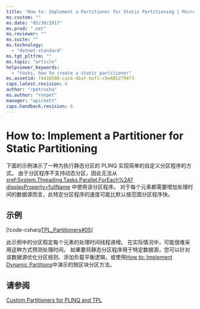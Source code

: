 ```yaml
---
title: "How to: Implement a Partitioner for Static Partitioning | Microsoft Docs"
ms.custom: ""
ms.date: "03/30/2017"
ms.prod: ".net"
ms.reviewer: ""
ms.suite: ""
ms.technology: 
  - "dotnet-standard"
ms.tgt_pltfrm: ""
ms.topic: "article"
helpviewer_keywords: 
  - "tasks, how to create a static partitioner"
ms.assetid: f4410508-cac6-4ba7-bef1-c5e68b2794f3
caps.latest.revision: 6
author: "rpetrusha"
ms.author: "ronpet"
manager: "wpickett"
caps.handback.revision: 6
---
```

# How to: Implement a Partitioner for Static Partitioning
下面的示例演示了一种为执行静态分区的 PLINQ 实现简单的自定义分区程序的方式。  由于分区程序不支持动态分区，因此无法从 <xref:System.Threading.Tasks.Parallel.ForEach%2A?displayProperty=fullName> 中使用该分区程序。  对于每个元素都需要增加处理时间的数据源而言，此特定分区程序的速度可能比默认按范围分区程序快。  
  
## 示例  
 [!code-csharp[TPL_Partitioners#05](../../../samples/snippets/csharp/VS_Snippets_Misc/tpl_partitioners/cs/partitioners.cs#05)]  
  
 此示例中的分区假定每个元素的处理时间线程递增。  在实际情况中，可能很难采用这种方式预测处理时间。  如果要将静态分区程序用于特定数据源，您可以针对该数据源优化分区规则、添加负载平衡逻辑，或使用[How to: Implement Dynamic Partitions](../../../docs/standard/parallel-programming/how-to-implement-dynamic-partitions.md)中演示的按区块分区方法。  
  
## 请参阅  
 [Custom Partitioners for PLINQ and TPL](../../../docs/standard/parallel-programming/custom-partitioners-for-plinq-and-tpl.md)